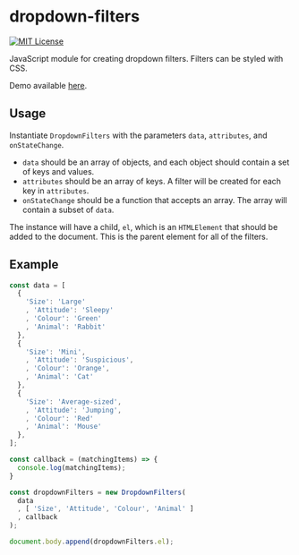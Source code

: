 # dropdown-filters

[![MIT License](https://img.shields.io/badge/license-MIT-blue)](https://choosealicense.com/licenses/mit/)

JavaScript module for creating dropdown filters. Filters can be styled with
CSS.

Demo available [here](https://atomicparade.github.io/dropdown-filters/).

## Usage

Instantiate `DropdownFilters` with the parameters `data`, `attributes`, and
`onStateChange`.

- `data` should be an array of objects, and each object should contain a set of
    keys and values.
- `attributes` should be an array of keys. A filter will be created for each
    key in `attributes`.
- `onStateChange` should be a function that accepts an array. The array will
    contain a subset of `data`.

The instance will have a child, `el`, which is an `HTMLElement` that should be
added to the document. This is the parent element for all of the filters.

## Example

```js
const data = [
  {
    'Size': 'Large'
    , 'Attitude': 'Sleepy'
    , 'Colour': 'Green'
    , 'Animal': 'Rabbit'
  },
  {
    'Size': 'Mini',
    , 'Attitude': 'Suspicious',
    , 'Colour': 'Orange',
    , 'Animal': 'Cat' 
  },
  { 
    'Size': 'Average-sized',
    , 'Attitude': 'Jumping',
    , 'Colour': 'Red'
    , 'Animal': 'Mouse' 
  },
];

const callback = (matchingItems) => {
  console.log(matchingItems);
}

const dropdownFilters = new DropdownFilters(
  data
  , [ 'Size', 'Attitude', 'Colour', 'Animal' ]
  , callback
);

document.body.append(dropdownFilters.el);
```

